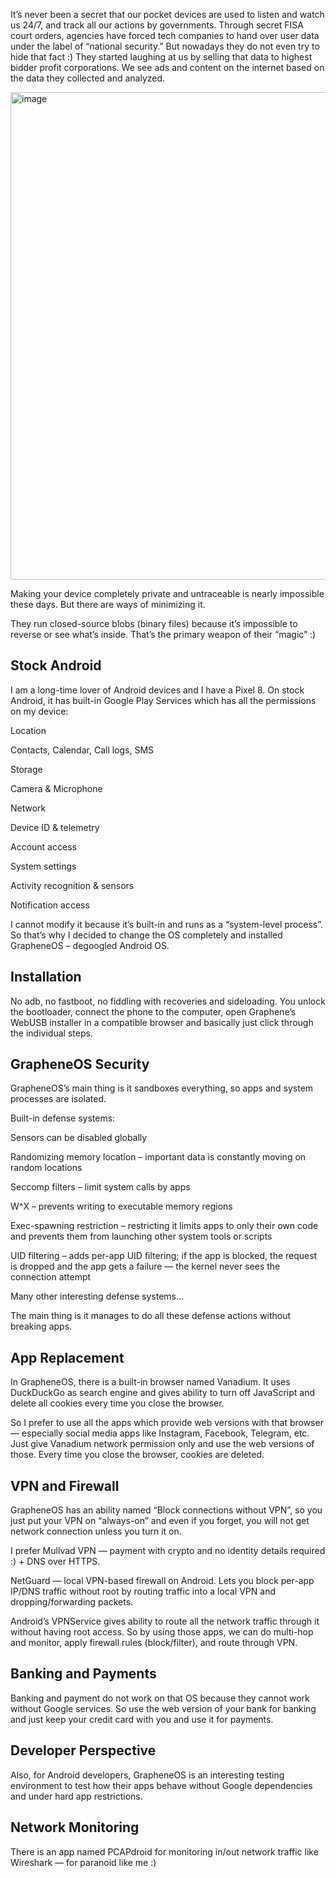 It’s never been a secret that our pocket devices are used to listen and watch us 24/7, and track all our actions by governments. Through secret FISA court orders, agencies have forced tech companies to hand over user data under the label of “national security.” But nowadays they do not even try to hide that fact :) They started laughing at us by selling that data to highest bidder profit corporations. We see ads and content on the internet based on the data they collected and analyzed.

<img width="1400" height="780" alt="image" src="https://github.com/user-attachments/assets/1a52b44d-2b79-49ec-b57d-e60da0817e8a" />


Making your device completely private and untraceable is nearly impossible these days. But there are ways of minimizing it.

They run closed-source blobs (binary files) because it’s impossible to reverse or see what’s inside. That’s the primary weapon of their “magic” :)

## Stock Android
I am a long-time lover of Android devices and I have a Pixel 8.
On stock Android, it has built-in Google Play Services which has all the permissions on my device:

Location

Contacts, Calendar, Call logs, SMS

Storage

Camera & Microphone

Network

Device ID & telemetry

Account access

System settings

Activity recognition & sensors

Notification access

I cannot modify it because it’s built-in and runs as a “system-level process”.
So that’s why I decided to change the OS completely and installed GrapheneOS – degoogled Android OS.

## Installation
No adb, no fastboot, no fiddling with recoveries and sideloading.
You unlock the bootloader, connect the phone to the computer, open Graphene’s WebUSB installer in a compatible browser and basically just click through the individual steps.

## GrapheneOS Security
GrapheneOS’s main thing is it sandboxes everything, so apps and system processes are isolated.

Built-in defense systems:

Sensors can be disabled globally

Randomizing memory location – important data is constantly moving on random locations

Seccomp filters – limit system calls by apps

W^X – prevents writing to executable memory regions

Exec-spawning restriction – restricting it limits apps to only their own code and prevents them from launching other system tools or scripts

UID filtering – adds per-app UID filtering; if the app is blocked, the request is dropped and the app gets a failure — the kernel never sees the connection attempt

Many other interesting defense systems...

The main thing is it manages to do all these defense actions without breaking apps.

## App Replacement
In GrapheneOS, there is a built-in browser named Vanadium.
It uses DuckDuckGo as search engine and gives ability to turn off JavaScript and delete all cookies every time you close the browser.

So I prefer to use all the apps which provide web versions with that browser — especially social media apps like Instagram, Facebook, Telegram, etc.
Just give Vanadium network permission only and use the web versions of those.
Every time you close the browser, cookies are deleted.

## VPN and Firewall
GrapheneOS has an ability named “Block connections without VPN”, so you just put your VPN on “always-on” and even if you forget, you will not get network connection unless you turn it on.

I prefer Mullvad VPN — payment with crypto and no identity details required :) + DNS over HTTPS.

NetGuard — local VPN-based firewall on Android.
Lets you block per-app IP/DNS traffic without root by routing traffic into a local VPN and dropping/forwarding packets.

Android’s VPNService gives ability to route all the network traffic through it without having root access.
So by using those apps, we can do multi-hop and monitor, apply firewall rules (block/filter), and route through VPN.

## Banking and Payments
Banking and payment do not work on that OS because they cannot work without Google services.
So use the web version of your bank for banking and just keep your credit card with you and use it for payments.

## Developer Perspective
Also, for Android developers, GrapheneOS is an interesting testing environment to test how their apps behave without Google dependencies and under hard app restrictions.

## Network Monitoring
There is an app named PCAPdroid for monitoring in/out network traffic like Wireshark — for paranoid like me :)
